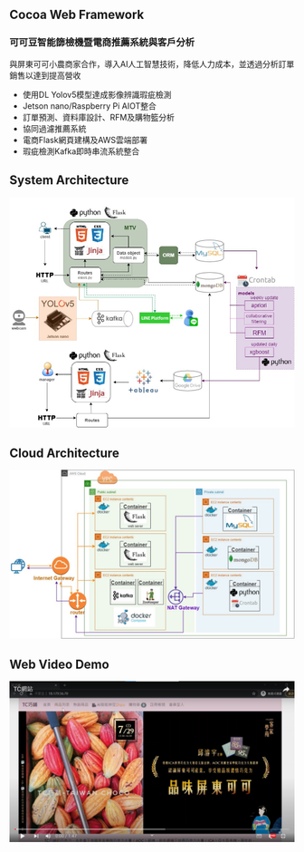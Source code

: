 ## Cocoa Web Framework
### 可可豆智能篩檢機暨電商推薦系統與客戶分析
 與屏東可可小農商家合作，導入AI人工智慧技術，降低人力成本，並透過分析訂單銷售以達到提高營收
* 使用DL Yolov5模型達成影像辨識瑕疵檢測
* Jetson nano/Raspberry Pi AIOT整合
* 訂單預測、資料庫設計、RFM及購物籃分析
* 協同過濾推薦系統
* 電商Flask網頁建構及AWS雲端部署
* 瑕疵檢測Kafka即時串流系統整合

## System Architecture
![](img/flask_architecture.jpg)

## Cloud Architecture
![](img/cloud_architecture.jpg)

## Web Video Demo
[![](img/cocoa_web.png)](https://youtu.be/PuMRIInCyxI)
